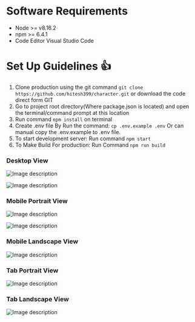 # Software Requirements
- Node >= v8.16.2
- npm >= 6.4.1
- Code Editor Visual Studio Code

# Set Up Guidelines :+1:
1. Clone production using the git command `git clone https://github.com/hitesh399/character.git` or download the code direct form GIT
2. Go to project root directory(Where package.json is located) and open the terminal/command prompt at this location
3. Run command `npm install` on terminal
4. Create .env file By Run the command: `cp .env.example .env` Or can manual copy the .env.example to .env file.
5. To start development server: Run command `npm start`
6. To Make Build For production: Run Command `npm run build`

### Desktop View
![Image description](https://github.com/hitesh399/character/blob/master/screens/Screenshot%202020-01-19%20at%209.54.20%20AM.png)

![Image description](https://github.com/hitesh399/character/blob/master/screens/Screenshot%202020-01-19%20at%209.59.21%20AM.png)

### Mobile Portrait View
![Image description](https://github.com/hitesh399/character/blob/master/screens/Screenshot%202020-01-19%20at%209.55.55%20AM.png)

![Image description](https://github.com/hitesh399/character/blob/master/screens/Screenshot%202020-01-19%20at%209.56.19%20AM.png)

### Mobile Landscape View
![Image description](https://github.com/hitesh399/character/blob/master/screens/Screenshot%202020-01-19%20at%209.56.53%20AM.png)

### Tab Portrait View
![Image description](https://github.com/hitesh399/character/blob/master/screens/Screenshot%202020-01-19%20at%209.57.43%20AM.png)


### Tab Landscape View
![Image description](https://github.com/hitesh399/character/blob/master/screens/Screenshot%202020-01-19%20at%209.58.34%20AM.png)
